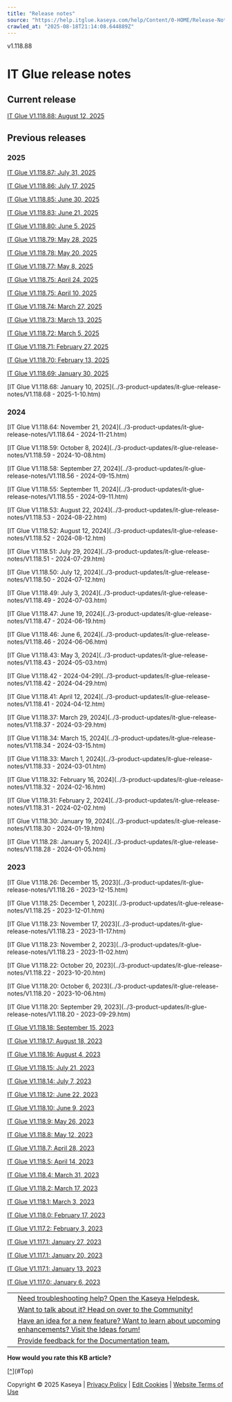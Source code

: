 ```yaml
---
title: "Release notes"
source: "https://help.itglue.kaseya.com/help/Content/0-HOME/Release-Notes.htm"
crawled_at: "2025-08-18T21:14:08.644889Z"
---
```


v1.118.88

# IT Glue release notes

## Current release

[IT Glue V1.118.88: August 12, 2025](../3-product-updates/it-glue-release-notes/V1.118.88-2025-08-12.htm)

## Previous releases

### 2025

[IT Glue V1.118.87: July 31, 2025](../3-product-updates/it-glue-release-notes/V1.118.87-2025-07-31.htm)

[IT Glue V1.118.86: July 17, 2025](../3-product-updates/it-glue-release-notes/V1.118.86-2025-07-17.htm)

[IT Glue V1.118.85: June 30, 2025](../3-product-updates/it-glue-release-notes/V1.118.85-2025-06-30.htm)

[IT Glue V1.118.83: June 21, 2025](../3-product-updates/it-glue-release-notes/V1.118.83-2025-06-21.htm)

[IT Glue V1.118.80: June 5, 2025](../3-product-updates/it-glue-release-notes/V1.118.80-2025-06-05.htm)

[IT Glue V1.118.79: May 28, 2025](../3-product-updates/it-glue-release-notes/V1.118.79-2025-05-28.htm)

[IT Glue V1.118.78: May 20, 2025](../3-product-updates/it-glue-release-notes/V1.118.78-2025-05-22.htm)

[IT Glue V1.118.77: May 8, 2025](../3-product-updates/it-glue-release-notes/V1.118.77-2025-05-08.htm)

[IT Glue V1.118.75: April 24, 2025](../3-product-updates/it-glue-release-notes/V1.118.75-2025-04-24.htm)

[IT Glue V1.118.75: April 10, 2025](../3-product-updates/it-glue-release-notes/V1.118.75-2025-04-10.htm)

[IT Glue V1.118.74: March 27, 2025](../3-product-updates/it-glue-release-notes/V1.118.74-2025-03-27.htm)

[IT Glue V1.118.73: March 13, 2025](../3-product-updates/it-glue-release-notes/V1.118.73-2025-03-13.htm)

[IT Glue V1.118.72: March 5, 2025](../3-product-updates/it-glue-release-notes/V1.118.72-2025-03-05.htm)

[IT Glue V1.118.71: February 27, 2025](../3-product-updates/it-glue-release-notes/V1.118.71-2025-02-27.htm)

[IT Glue V1.118.70: February 13, 2025](../3-product-updates/it-glue-release-notes/V1.118.70-2025-02-13.htm)

[IT Glue V1.118.69: January 30, 2025](../3-product-updates/it-glue-release-notes/V1.118.69-2025-1-30.htm)

[IT Glue V1.118.68: January 10, 2025](../3-product-updates/it-glue-release-notes/V1.118.68 - 2025-1-10.htm)

### 2024

[IT Glue V1.118.64: November 21, 2024](../3-product-updates/it-glue-release-notes/V1.118.64 - 2024-11-21.htm)

[IT Glue V1.118.59: October 8, 2024](../3-product-updates/it-glue-release-notes/V1.118.59 - 2024-10-08.htm)

[IT Glue V1.118.58: September 27, 2024](../3-product-updates/it-glue-release-notes/V1.118.56 - 2024-09-15.htm)

[IT Glue V1.118.55: September 11, 2024](../3-product-updates/it-glue-release-notes/V1.118.55 - 2024-09-11.htm)

[IT Glue V1.118.53: August 22, 2024](../3-product-updates/it-glue-release-notes/V1.118.53 - 2024-08-22.htm)

[IT Glue V1.118.52: August 12, 2024](../3-product-updates/it-glue-release-notes/V1.118.52 - 2024-08-12.htm)

[IT Glue V1.118.51: July 29, 2024](../3-product-updates/it-glue-release-notes/V1.118.51 - 2024-07-29.htm)

[IT Glue V1.118.50: July 12, 2024](../3-product-updates/it-glue-release-notes/V1.118.50 - 2024-07-12.htm)

[IT Glue V1.118.49: July 3, 2024](../3-product-updates/it-glue-release-notes/V1.118.49 - 2024-07-03.htm)

[IT Glue V1.118.47: June 19, 2024](../3-product-updates/it-glue-release-notes/V1.118.47 - 2024-06-19.htm)

[IT Glue V1.118.46: June 6, 2024](../3-product-updates/it-glue-release-notes/V1.118.46 - 2024-06-06.htm)

[IT Glue V1.118.43: May 3, 2024](../3-product-updates/it-glue-release-notes/V1.118.43 - 2024-05-03.htm)

[IT Glue V1.118.42 - 2024-04-29](../3-product-updates/it-glue-release-notes/V1.118.42 - 2024-04-29.htm)

[IT Glue V1.118.41: April 12, 2024](../3-product-updates/it-glue-release-notes/V1.118.41 - 2024-04-12.htm)

[IT Glue V1.118.37: March 29, 2024](../3-product-updates/it-glue-release-notes/V1.118.37 - 2024-03-29.htm)

[IT Glue V1.118.34: March 15, 2024](../3-product-updates/it-glue-release-notes/V1.118.34 - 2024-03-15.htm)

[IT Glue V1.118.33: March 1, 2024](../3-product-updates/it-glue-release-notes/V1.118.33 - 2024-03-01.htm)

[IT Glue V1.118.32: February 16, 2024](../3-product-updates/it-glue-release-notes/V1.118.32 - 2024-02-16.htm)

[IT Glue V1.118.31: February 2, 2024](../3-product-updates/it-glue-release-notes/V1.118.31 - 2024-02-02.htm)

[IT Glue V1.118.30: January 19, 2024](../3-product-updates/it-glue-release-notes/V1.118.30 - 2024-01-19.htm)

[IT Glue V1.118.28: January 5, 2024](../3-product-updates/it-glue-release-notes/V1.118.28 - 2024-01-05.htm)

### 2023

[IT Glue V1.118.26: December 15, 2023](../3-product-updates/it-glue-release-notes/V1.118.26 - 2023-12-15.htm)

[IT Glue V1.118.25: December 1, 2023](../3-product-updates/it-glue-release-notes/V1.118.25 - 2023-12-01.htm)

[IT Glue V1.118.23: November 17, 2023](../3-product-updates/it-glue-release-notes/V1.118.23 - 2023-11-17.htm)

[IT Glue V1.118.23: November 2, 2023](../3-product-updates/it-glue-release-notes/V1.118.23 - 2023-11-02.htm)

[IT Glue V1.118.22: October 20, 2023](../3-product-updates/it-glue-release-notes/V1.118.22 - 2023-10-20.htm)

[IT Glue V1.118.20: October 6, 2023](../3-product-updates/it-glue-release-notes/V1.118.20 - 2023-10-06.htm)

[IT Glue V1.118.20: September 29, 2023](../3-product-updates/it-glue-release-notes/V1.118.20 - 2023-09-29.htm)

[IT Glue V1.118.18: September 15, 2023](../3-product-updates/it-glue-release-notes/it-glue-release-notes-v1-118-18-2023-09-15.html)

[IT Glue V1.118.17: August 18, 2023](../3-product-updates/it-glue-release-notes/it-glue-release-notes-v1-118-17-2023-08-18.html)

[IT Glue V1.118.16: August 4, 2023](../3-product-updates/it-glue-release-notes/it-glue-release-notes-v1-118-16-2023-08-04.html)

[IT Glue V1.118.15: July 21, 2023](../3-product-updates/it-glue-release-notes/it-glue-release-notes-v1-118-15-2023-07-21.html)

[IT Glue V1.118.14: July 7, 2023](../3-product-updates/it-glue-release-notes/it-glue-release-notes-v1-118-14-2023-07-07.html)

[IT Glue V1.118.12: June 22, 2023](../3-product-updates/it-glue-release-notes/it-glue-release-notes-v1-118-12-2023-06-22.html)

[IT Glue V1.118.10: June 9, 2023](../3-product-updates/it-glue-release-notes/it-glue-release-notes-v1-118-10-2023-06-09.html)

[IT Glue V1.118.9: May 26, 2023](../3-product-updates/it-glue-release-notes/it-glue-release-notes-v1-118-9-2023-05-26.html)

[IT Glue V1.118.8: May 12, 2023](../3-product-updates/it-glue-release-notes/it-glue-release-notes-v1-118-8-2023-05-12.html)

[IT Glue V1.118.7: April 28, 2023](../3-product-updates/it-glue-release-notes/it-glue-release-notes-v1-118-7-2023-04-28.html)

[IT Glue V1.118.5: April 14, 2023](../3-product-updates/it-glue-release-notes/it-glue-release-notes-v1-118-5-2023-04-14.html)

[IT Glue V1.118.4: March 31, 2023](../3-product-updates/it-glue-release-notes/it-glue-release-notes-v1-118-4-2023-03-31.html)

[IT Glue V1.118.2: March 17, 2023](../3-product-updates/it-glue-release-notes/it-glue-release-notes-v1-118-2-2023-03-17.html)

[IT Glue V1.118.1: March 3, 2023](../3-product-updates/it-glue-release-notes/it-glue-release-notes-v1-118-1-2023-03-03.html)

[IT Glue V1.118.0: February 17, 2023](../3-product-updates/it-glue-release-notes/it-glue-release-notes-v1-118-0-2023-02-17.html)

[IT Glue V1.117.2: February 3, 2023](../3-product-updates/it-glue-release-notes/it-glue-release-notes-v1-117-2-2023-02-03.html)

[IT Glue V1.117.1: January 27, 2023](../3-product-updates/it-glue-release-notes/it-glue-release-notes-v1-117-1-2023-01-27.html)

[IT Glue V1.117.1: January 20, 2023](../3-product-updates/it-glue-release-notes/it-glue-release-notes-v1-117-1-2023-01-20.html)

[IT Glue V1.117.1: January 13, 2023](../3-product-updates/it-glue-release-notes/it-glue-release-notes-v1-117-1-2023-01-13.html)

[IT Glue V1.117.0: January 6, 2023](../3-product-updates/it-glue-release-notes/it-glue-release-notes-v1-117-0-2023-01-06.html)

|  |  |
| --- | --- |
|  | [Need troubleshooting help? Open the Kaseya Helpdesk.](https://helpdesk.kaseya.com/) |
|  | [Want to talk about it? Head on over to the Community!](https://community.kaseya.com/it-operations) |
|  | [Have an idea for a new feature? Want to learn about upcoming enhancements? Visit the Ideas forum!](https://community.kaseya.com/ideas/categories/ITGlue-ideas-portal) |
|  | [Provide feedback for the Documentation team.](javascript:(function()%7BSendLinkByMail()%3B%7D)()%3B) |

**How would you rate this KB article?**

[[^](#Top)](#Top)

Copyright © 2025 Kaseya | [Privacy Policy](https://www.kaseya.com/legal/kaseya-privacy-statement/) | [Edit Cookies](#) | [Website Terms of Use](https://www.kaseya.com/legal/website-terms-of-use/)
